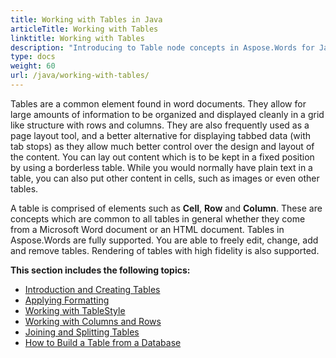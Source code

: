 ```yaml
---
title: Working with Tables in Java
articleTitle: Working with Tables
linktitle: Working with Tables
description: "Introducing to Table node concepts in Aspose.Words for Java."
type: docs
weight: 60
url: /java/working-with-tables/
---
```


Tables are a common element found in word documents. They allow for large amounts of information to be organized and displayed cleanly in a grid like structure with rows and columns. They are also frequently used as a page layout tool, and a better alternative for displaying tabbed data (with tab stops) as they allow much better control over the design and layout of the content. You can lay out content which is to be kept in a fixed position by using a borderless table. While you would normally have plain text in a table, you can also put other content in cells, such as images or even other tables.

A table is comprised of elements such as **Cell**, **Row** and **Column**. These are concepts which are common to all tables in general whether they come from a Microsoft Word document or an HTML document. Tables in Aspose.Words are fully supported. You are able to freely edit, change, add and remove tables. Rendering of tables with high fidelity is also supported.

**This section includes the following topics:**
- [Introduction and Creating Tables](/words/java/introduction-and-creating-tables/)
- [Applying Formatting](/words/java/applying-formatting/)
- [Working with TableStyle](/words/java/working-with-tablestyle/)
- [Working with Columns and Rows](/words/java/working-with-columns-and-rows/)
- [Joining and Splitting Tables](/words/java/joining-and-splitting-tables/)
- [How to Build a Table from a Database](/words/java/how-to-build-a-table-from-a-datatable/)